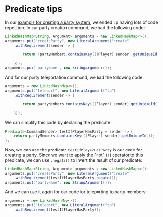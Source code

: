 # Predicate tips

In our [example for creating a party system](./requirements.md#example---a-party-creation-and-teleportation-system), we ended up having lots of code repetition. In our party creation command, we had the following code:

```java
LinkedHashMap<String, Argument> arguments = new LinkedHashMap<>();
arguments.put("createParty", new LiteralArgument("create")
	.withRequirement(sender -> {
		
		return !partyMembers.containsKey(((Player) sender).getUniqueId());
        
	}));
arguments.put("partyName", new StringArgument());
```

And for our party teleportation command, we had the following code:

```java
arguments = new LinkedHashMap<>();
arguments.put("teleport", new LiteralArgument("tp")
	.withRequirement(sender -> {
		
		return partyMembers.containsKey(((Player) sender).getUniqueId());
        
	}));
```

We can simplify this code by declaring the predicate:

```java
Predicate<CommandSender> testIfPlayerHasParty = sender -> {
    return partyMembers.containsKey(((Player) sender).getUniqueId());
};
```

Now, we can use the predicate `testIfPlayerHasParty` in our code for creating a party. Since we want to apply the "not" (`!`) operator to this predicate, we can use `.negate()` to invert the result of our predicate:

```java
LinkedHashMap<String, Argument> arguments = new LinkedHashMap<>();
arguments.put("createParty", new LiteralArgument("create")
	.withRequirement(testIfPlayerHasParty.negate());
arguments.put("partyName", new StringArgument());
```

And we can use it again for our code for teleporting to party members:

```java
arguments = new LinkedHashMap<>();
arguments.put("teleport", new LiteralArgument("tp")
	.withRequirement(testIfPlayerHasParty));
```

